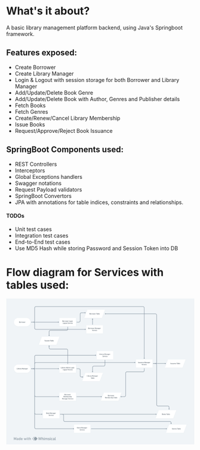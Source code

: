 # What's it about?
A basic library management platform backend, using Java's Springboot framework.  


## Features exposed:

* Create Borrower
* Create Library Manager
* Login & Logout with session storage for both Borrower and Library Manager
* Add/Update/Delete Book Genre
* Add/Update/Delete Book with Author, Genres and Publisher details
* Fetch Books
* Fetch Genres
* Create/Renew/Cancel Library Membership
* Issue Books
* Request/Approve/Reject Book Issuance

## SpringBoot Components used:

* REST Controllers
* Interceptors
* Global Exceptions handlers
* Swagger notations
* Request Payload validators
* SpringBoot Convertors
* JPA with annotations for table indices, constraints and relationships.

#### TODOs
* Unit test cases
* Integration test cases
* End-to-End test cases
* Use MD5 Hash while storing Password and Session Token into DB

# Flow diagram for Services with tables used:

![](https://github.com/Atypical3991/library-management-platform/blob/main/libary%20maangement%20platform.png)
